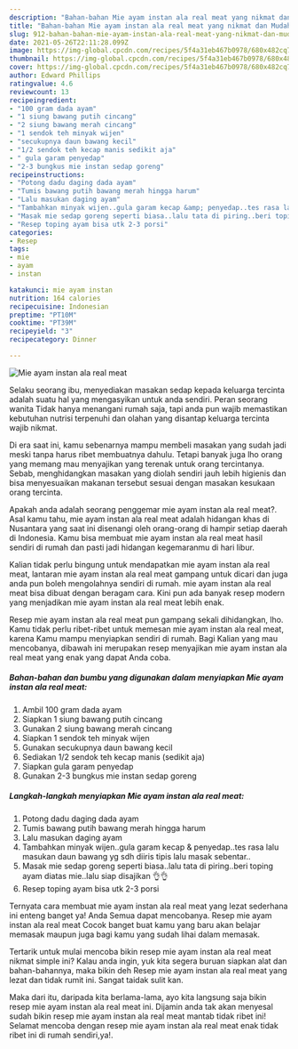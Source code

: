 ```yaml
---
description: "Bahan-bahan Mie ayam instan ala real meat yang nikmat dan Mudah Dibuat"
title: "Bahan-bahan Mie ayam instan ala real meat yang nikmat dan Mudah Dibuat"
slug: 912-bahan-bahan-mie-ayam-instan-ala-real-meat-yang-nikmat-dan-mudah-dibuat
date: 2021-05-26T22:11:28.099Z
image: https://img-global.cpcdn.com/recipes/5f4a31eb467b0978/680x482cq70/mie-ayam-instan-ala-real-meat-foto-resep-utama.jpg
thumbnail: https://img-global.cpcdn.com/recipes/5f4a31eb467b0978/680x482cq70/mie-ayam-instan-ala-real-meat-foto-resep-utama.jpg
cover: https://img-global.cpcdn.com/recipes/5f4a31eb467b0978/680x482cq70/mie-ayam-instan-ala-real-meat-foto-resep-utama.jpg
author: Edward Phillips
ratingvalue: 4.6
reviewcount: 13
recipeingredient:
- "100 gram dada ayam"
- "1 siung bawang putih cincang"
- "2 siung bawang merah cincang"
- "1 sendok teh minyak wijen"
- "secukupnya daun bawang kecil"
- "1/2 sendok teh kecap manis sedikit aja"
- " gula garam penyedap"
- "2-3 bungkus mie instan sedap goreng"
recipeinstructions:
- "Potong dadu daging dada ayam"
- "Tumis bawang putih bawang merah hingga harum"
- "Lalu masukan daging ayam"
- "Tambahkan minyak wijen..gula garam kecap &amp; penyedap..tes rasa lalu masukan daun bawang yg sdh diiris tipis lalu masak sebentar.."
- "Masak mie sedap goreng seperti biasa..lalu tata di piring..beri toping ayam diatas mie..lalu siap disajikan 👌👌"
- "Resep toping ayam bisa utk 2-3 porsi"
categories:
- Resep
tags:
- mie
- ayam
- instan

katakunci: mie ayam instan 
nutrition: 164 calories
recipecuisine: Indonesian
preptime: "PT10M"
cooktime: "PT39M"
recipeyield: "3"
recipecategory: Dinner

---
```



![Mie ayam instan ala real meat](https://img-global.cpcdn.com/recipes/5f4a31eb467b0978/680x482cq70/mie-ayam-instan-ala-real-meat-foto-resep-utama.jpg)

Selaku seorang ibu, menyediakan masakan sedap kepada keluarga tercinta adalah suatu hal yang mengasyikan untuk anda sendiri. Peran seorang  wanita Tidak hanya menangani rumah saja, tapi anda pun wajib memastikan kebutuhan nutrisi terpenuhi dan olahan yang disantap keluarga tercinta wajib nikmat.

Di era  saat ini, kamu sebenarnya mampu membeli masakan yang sudah jadi meski tanpa harus ribet membuatnya dahulu. Tetapi banyak juga lho orang yang memang mau menyajikan yang terenak untuk orang tercintanya. Sebab, menghidangkan masakan yang diolah sendiri jauh lebih higienis dan bisa menyesuaikan makanan tersebut sesuai dengan masakan kesukaan orang tercinta. 



Apakah anda adalah seorang penggemar mie ayam instan ala real meat?. Asal kamu tahu, mie ayam instan ala real meat adalah hidangan khas di Nusantara yang saat ini disenangi oleh orang-orang di hampir setiap daerah di Indonesia. Kamu bisa membuat mie ayam instan ala real meat hasil sendiri di rumah dan pasti jadi hidangan kegemaranmu di hari libur.

Kalian tidak perlu bingung untuk mendapatkan mie ayam instan ala real meat, lantaran mie ayam instan ala real meat gampang untuk dicari dan juga anda pun boleh mengolahnya sendiri di rumah. mie ayam instan ala real meat bisa dibuat dengan beragam cara. Kini pun ada banyak resep modern yang menjadikan mie ayam instan ala real meat lebih enak.

Resep mie ayam instan ala real meat pun gampang sekali dihidangkan, lho. Kamu tidak perlu ribet-ribet untuk memesan mie ayam instan ala real meat, karena Kamu mampu menyiapkan sendiri di rumah. Bagi Kalian yang mau mencobanya, dibawah ini merupakan resep menyajikan mie ayam instan ala real meat yang enak yang dapat Anda coba.

<!--inarticleads1-->

##### Bahan-bahan dan bumbu yang digunakan dalam menyiapkan Mie ayam instan ala real meat:

1. Ambil 100 gram dada ayam
1. Siapkan 1 siung bawang putih cincang
1. Gunakan 2 siung bawang merah cincang
1. Siapkan 1 sendok teh minyak wijen
1. Gunakan secukupnya daun bawang kecil
1. Sediakan 1/2 sendok teh kecap manis (sedikit aja)
1. Siapkan  gula garam penyedap
1. Gunakan 2-3 bungkus mie instan sedap goreng




<!--inarticleads2-->

##### Langkah-langkah menyiapkan Mie ayam instan ala real meat:

1. Potong dadu daging dada ayam
1. Tumis bawang putih bawang merah hingga harum
1. Lalu masukan daging ayam
1. Tambahkan minyak wijen..gula garam kecap &amp; penyedap..tes rasa lalu masukan daun bawang yg sdh diiris tipis lalu masak sebentar..
1. Masak mie sedap goreng seperti biasa..lalu tata di piring..beri toping ayam diatas mie..lalu siap disajikan 👌👌
1. Resep toping ayam bisa utk 2-3 porsi




Ternyata cara membuat mie ayam instan ala real meat yang lezat sederhana ini enteng banget ya! Anda Semua dapat mencobanya. Resep mie ayam instan ala real meat Cocok banget buat kamu yang baru akan belajar memasak maupun juga bagi kamu yang sudah lihai dalam memasak.

Tertarik untuk mulai mencoba bikin resep mie ayam instan ala real meat nikmat simple ini? Kalau anda ingin, yuk kita segera buruan siapkan alat dan bahan-bahannya, maka bikin deh Resep mie ayam instan ala real meat yang lezat dan tidak rumit ini. Sangat taidak sulit kan. 

Maka dari itu, daripada kita berlama-lama, ayo kita langsung saja bikin resep mie ayam instan ala real meat ini. Dijamin anda tak akan menyesal sudah bikin resep mie ayam instan ala real meat mantab tidak ribet ini! Selamat mencoba dengan resep mie ayam instan ala real meat enak tidak ribet ini di rumah sendiri,ya!.


